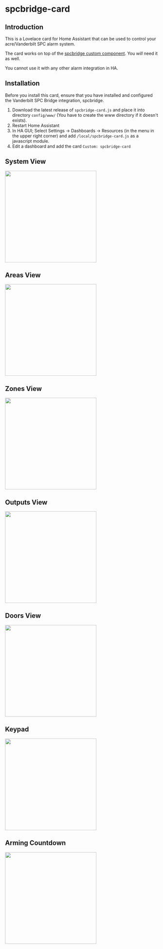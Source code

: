 # spcbridge-card
## Introduction
This is a Lovelace card for Home Assistant that can be used to control your acre/Vanderbilt SPC alarm system.

The card works on top of the [spcbridge custom component](https://github.com/Lundix-IT/spcbridge). You *will* need it as well.

You cannot use it with any other alarm integration in HA.

## Installation
Before you install this card, ensure that you have installed and configured the Vanderbilt SPC Bridge integration, spcbridge.

1. Download the latest release of `spcbridge-card.js` and place it into directory `config/www/` (You have to create the www directory if it doesn't exists).
2. Restart Home Assistant
3. In HA GUI; Select Settings -> Dashboards -> Resources (in the menu in the upper right corner) and add `/local/spcbridge-card.js` as a javascript module.
5. Edit a dashboard and add the card `Custom: spcbridge-card`

## System View
<img src="https://github.com/Lundix-IT/spcbridge-card/blob/main/screenshots/spc-ha-system.png" width="300">

## Areas View
<img src="https://github.com/Lundix-IT/spcbridge-card/blob/main/screenshots/spc-ha-areas.png" width="300">

## Zones View
<img src="https://github.com/Lundix-IT/spcbridge-card/blob/main/screenshots/spc-ha-zones.png" width="300">

## Outputs View
<img src="https://github.com/Lundix-IT/spcbridge-card/blob/main/screenshots/spc-ha-outputs.png" width="300">

## Doors View
<img src="https://github.com/Lundix-IT/spcbridge-card/blob/main/screenshots/spc-ha-doors.png" width="300">

## Keypad
<img src="https://github.com/Lundix-IT/spcbridge-card/blob/main/screenshots/spc-ha-keypad.png" width="300">

## Arming Countdown
<img src="https://github.com/Lundix-IT/spcbridge-card/blob/main/screenshots/spc-ha-countdown.png" width="300">
